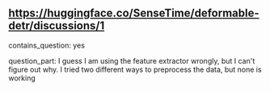 ## https://huggingface.co/SenseTime/deformable-detr/discussions/1

contains_question: yes

question_part: I guess I am using the feature extractor wrongly, but I can't figure out why. I tried two different ways to preprocess the data, but none is working